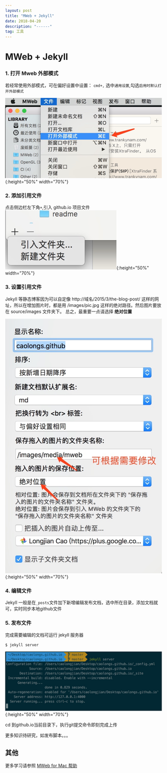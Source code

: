 ```yaml
---
layout: post
title: "MWeb + Jekyll"
date: 2018-04-20 
description: "------"
tag: 工具
---   
```


# MWeb + Jekyll

### 1. 打开 Mweb 外部模式

若经常使用外部模式，可在偏好设置中设置：
`cmd+,` 选中`通用设置`,勾选`启用时默认打开外部模式`

![](/images/media/15241911732330.jpg){:height="50%" width="70%"}


 
  


### 2. 添加引用文件
点击侧边栏左下角`+`,引入 github.io 项目文件 
![](/images/media/15241912074172.jpg){:height="50%" width="70%"}


### 3. 设置引用文件

Jekyll 等静态博客因为可以自定像 http://域名/2015/3/the-blog-post/ 这样的网址，所以在增加图片时，都是用 /images/pic.jpg 这样的绝对路径。然后图片要放在 source/images 文件夹下。
总之，最重要一点请选择 **绝对位置**

![](/images/media/15241912003700.jpg){:height="50%" width="70%"}




### 4. 编辑文件
Jekyll 一般是在`_posts`文件加下新增编辑发布文档，选中所在目录，添加文档就可，实时同步本地github文件

### 5. 发布文件
完成需要编辑的文档可运行 jekyll 服务器

```
$ jekyll server
```
![](/images/media/15241912904031.jpg){:height="50%" width="70%"}

cd 到github.io当前目录下，执行git提交命令即刻完成上传

更多知识待研究，如发布脚本。。。

## 其他
更多学习请参照  [MWeb for Mac 帮助](http://zh.mweb.im/help.html)


